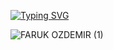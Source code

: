 
[![Typing SVG](https://readme-typing-svg.herokuapp.com?font=Fira+Code&duration=1000&pause=1000&color=180A0A&width=435&lines=Welcome+to+my+Github+Profile)](https://git.io/typing-svg) 
<!--
**fozdemir16/fozdemir16** is a ✨ _special_ ✨ repository because its `README.md` (this file) appears on your GitHub profile.

Here are some ideas to get you started:

      

- 🔭 I’m currently working on ...
- 🌱 I’m currently learning ...     
- 👯 I’m looking to collaborate on ...
- 🤔 I’m looking for help with ...
- 💬 Ask me about ...
- 📫 How to reach me: ...
- 😄 Pronouns: ...
- ⚡ Fun fact: ...

















 
-->






![FARUK OZDEMIR (1)](https://user-images.githubusercontent.com/49395473/198708353-a70cf16a-5d7c-4401-afe8-9587c81f68c3.png)








